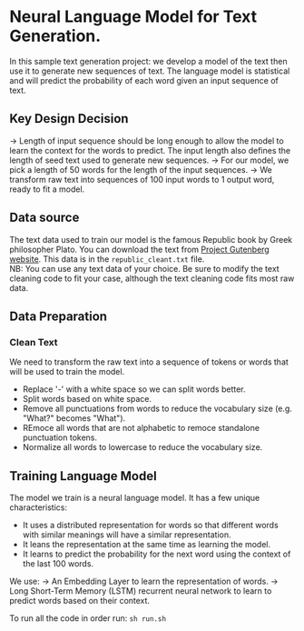 # Neural Language Model for Text Generation.
In this sample text generation project: we develop a model of the text then use it to generate new sequences of text.
The language model is statistical and will predict the probability of each word given an input sequence of text.

## Key Design Decision
-> Length of input sequence should be long enough to allow the model to learn  the context for the words to predict. The input length also defines the length of seed text used to generate new sequences.
-> For our model, we pick a length of 50 words  for the length of the input sequences.
-> We transform  raw text into sequences of 100 input words to 1 output word, ready to fit a model.

## Data source 
The text data used to train our model is the famous Republic book by  Greek philosopher Plato. You can download the text from [Project Gutenberg website](http://www.gutenberg.org/cache/epub/1497/pg1497.txt).
This data is in the `republic_cleant.txt` file. <br>
NB: You can use any text data of your choice. Be sure to modify the text cleaning code to fit your case, although the text cleaning code fits most raw data.

## Data Preparation
### Clean Text
We need to transform the raw text into a sequence of tokens or words that will be used to train the model.
* Replace '-' with a white space so we can split words better.
* Split words based on white space.
* Remove all punctuations from words to reduce the vocabulary size (e.g. "What?" becomes "What").
* REmoce all words that are not alphabetic to remoce standalone punctuation tokens.
* Normalize all words to lowercase to reduce the vocabulary size.

## Training Language Model
The model we train is a neural language model. It has a few unique characteristics:
* It uses a distributed representation for words so that different words with similar meanings will have a similar representation.
* It leans the representation at the same time as learning the model.
* It learns to predict the probability for the next word using the context of the last 100 words.

We use:
-> An Embedding Layer to learn the representation of words.
-> Long Short-Term Memory (LSTM) recurrent neural network to learn to predict words based on their context.

To run all the code in order run:
`sh run.sh`